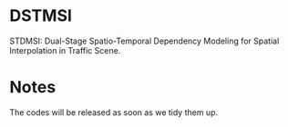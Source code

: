 # DSTMSI
STDMSI: Dual-Stage Spatio-Temporal Dependency Modeling for Spatial Interpolation in Traffic Scene.


# Notes
The codes will be released as soon as we tidy them up.
